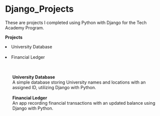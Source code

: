# Django_Projects

These are projects I completed using Python with Django for the Tech Academy Program.

<b>Projects</b>
<br>
<li>University Database</li><br>
<li>Financial Ledger</li><br>

<br>

<ul>
<b>University Database</b>
<br>
 A simple database storing University names and locations with an assigned ID, utilizing Django with Python.
<br>
<br>
<b>Financial Ledger</b>
<br>
 An app recording financial transactions with an updated balance using Django with Python.
<br>
<br>

 
